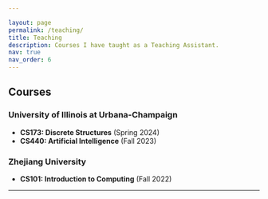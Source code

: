 ```yaml
---

layout: page
permalink: /teaching/
title: Teaching
description: Courses I have taught as a Teaching Assistant.
nav: true
nav_order: 6
---
```


## Courses

### University of Illinois at Urbana-Champaign
- **CS173: Discrete Structures** (Spring 2024)
- **CS440: Artificial Intelligence** (Fall 2023)

### Zhejiang University
- **CS101: Introduction to Computing** (Fall 2022)

---
